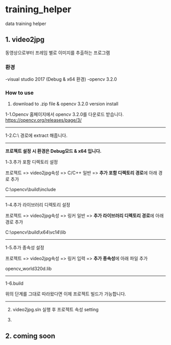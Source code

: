 # training_helper
data training helper

## 1. video2jpg
동영상으로부터 프레임 별로 이미지를 추출하는 프로그램

### 환경
-visual studio 2017 (Debug & x64 환경)
-opencv 3.2.0

### How to use

1. download to .zip file & opencv 3.2.0 version install 

1-1.Opencv 홈페이지에서 opencv 3.2.0를 다운로드 받습니다. 
https://opencv.org/releases/page/3/
*****

1-2.C:\ 경로에 extract 해줍니다.
*****

**프로젝트 설정 시 환경은 Debug모드 & x64 입니다.**

1-3.추가 포함 디렉토리 설정

프로젝트 => video2jpg속성 => C/C++ 일반 => **추가 포함 디렉토리 경로**에 아래 경로 추가

C:\opencv\build\include
*****

1-4.추가 라이브러리 디렉토리 설정

프로젝트 => video2jpg속성 => 링커 일반 => **추가 라이브러리 디렉토리 경로**에 아래 경로 추가

C:\opencv\build\x64\vc14\lib
*****

1-5.추가 종속성 설정

프로젝트 => video2jpg속성 => 링커 입력 => **추가 종속성**에 아래 파일 추가

opencv_world320d.lib
*****

1-6.build

위의 단계를 그대로 따라왔다면 이제 프로젝트 빌드가 가능합니다. 
*****


2. video2jpg.sln 실행 후 프로젝트 속성 setting

3.


## 2. coming soon

